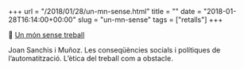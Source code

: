 +++
url = "/2018/01/28/un-mn-sense.html"
title = ""
date = "2018-01-28T16:14:00+00:00"
slug = "un-mn-sense"
tags = ["retalls"]
+++

📎 [Un món sense treball](http://valenciaplaza.com/un-mon-sense-treball)

Joan Sanchis i Muñoz. Les conseqüències socials i polítiques de l’automatització. L’ètica del treball com a obstacle.
